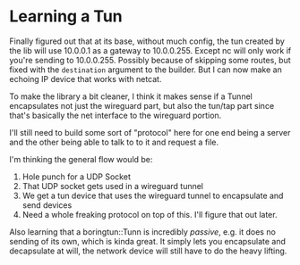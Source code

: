 # Learning a Tun

Finally figured out that at its base, without much config, the tun created by
the lib will use 10.0.0.1 as a gateway to 10.0.0.255.
Except nc will only work if you're sending to 10.0.0.255.
Possibly because of skipping some routes, but fixed with the `destination`
argument to the builder.
But I can now make an echoing IP device that works with netcat.

To make the library a bit cleaner, I think it makes sense if a Tunnel
encapsulates not just the wireguard part, but also the tun/tap part since that's
basically the net interface to the wireguard portion.

I'll still need to build some sort of "protocol" here for one end being a server
and the other being able to talk to to it and request a file.

I'm thinking the general flow would be:

1. Hole punch for a UDP Socket
2. That UDP socket gets used in a wireguard tunnel
3. We get a tun device that uses the wireguard tunnel to encapsulate and send
   devices
4. Need a whole freaking protocol on top of this. I'll figure that out later.

Also learning that a boringtun::Tunn is incredibly _passive_, e.g. it does no
sending of its own, which is kinda great.
It simply lets you encapsulate and decapsulate at will, the network device will
still have to do the heavy lifting.
